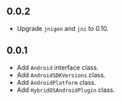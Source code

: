 ## 0.0.2

* Upgrade `jnigen` and `jni` to 0.10.

## 0.0.1

* Add `Android` interface class.
* Add `AndroidSDKVersions` class.
* Add `AndroidPlatform` class.
* Add `HybridOSAndroidPlugin` class.
